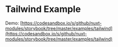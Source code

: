 # Tailwind Example

Demo: [https://codesandbox.io/s/github/nuxt-modules/storybook/tree/master/examples/tailwind](https://codesandbox.io/s/github/nuxt-modules/storybook/tree/master/examples/tailwind)
